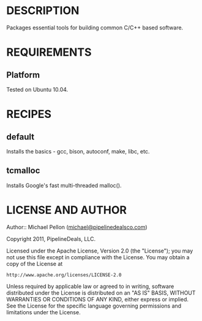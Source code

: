 DESCRIPTION
===========

Packages essential tools for building common C/C++ based software.

REQUIREMENTS
============

Platform
--------

Tested on Ubuntu 10.04.

RECIPES
=======

default
-------

Installs the basics - gcc, bison, autoconf, make, libc, etc.

tcmalloc
--------

Installs Google's fast multi-threaded malloc().


LICENSE AND AUTHOR
==================

Author:: Michael Pellon (<michael@pipelinedealsco.com>)

Copyright 2011, PipelineDeals, LLC.

Licensed under the Apache License, Version 2.0 (the "License");
you may not use this file except in compliance with the License.
You may obtain a copy of the License at

    http://www.apache.org/licenses/LICENSE-2.0

Unless required by applicable law or agreed to in writing, software
distributed under the License is distributed on an "AS IS" BASIS,
WITHOUT WARRANTIES OR CONDITIONS OF ANY KIND, either express or implied.
See the License for the specific language governing permissions and
limitations under the License.
